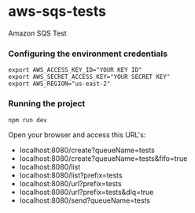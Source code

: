 # aws-sqs-tests
Amazon SQS Test

### Configuring the environment credentials
```
export AWS_ACCESS_KEY_ID="YOUR KEY ID"
export AWS_SECRET_ACCESS_KEY="YOUR SECRET KEY"
export AWS_REGION="us-east-2"

```

### Running the project
```
npm run dev
```

Open your browser and access this URL's:

- localhost:8080/create?queueName=tests
- localhost:8080/create?queueName=tests&fifo=true
- localhost:8080/list
- localhost:8080/list?prefix=tests
- localhost:8080/url?prefix=tests
- localhost:8080/url?prefix=tests&dlq=true
- localhost:8080/send?queueName=tests


